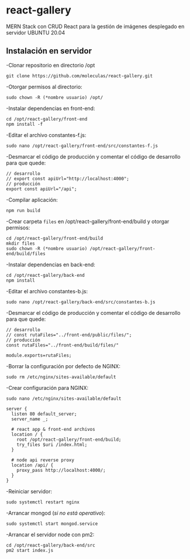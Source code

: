 # react-gallery
MERN Stack con CRUD React para la gestión de imágenes desplegado en servidor UBUNTU 20.04

## Instalación en servidor

-Clonar repositorio en directorio /opt 
```
git clone https://github.com/moleculas/react-gallery.git
```
-Otorgar permisos al directorio:
```
sudo chown -R (*nombre usuario) /opt/
```
-Instalar dependencias en front-end:
```
cd /opt/react-gallery/front-end
npm install -f
```
-Editar el archivo constantes-f.js: 

```
sudo nano /opt/react-gallery/front-end/src/constantes-f.js
```

-Desmarcar el código de producción y comentar el código de desarrollo para que quede: 
```
// desarrollo
// export const apiUrl="http://localhost:4000";
// producción
export const apiUrl="/api";
```
-Compilar aplicación:
```
npm run build
```
-Crear carpeta `files` en /opt/react-gallery/front-end/build y otorgar permisos:
```
cd /opt/react-gallery/front-end/build
mkdir files
sudo chown -R (*nombre usuario) /opt/react-gallery/front-end/build/files
```
-Instalar dependencias en back-end:
```
cd /opt/react-gallery/back-end
npm install
```
-Editar el archivo constantes-b.js: 
```
sudo nano /opt/react-gallery/back-end/src/constantes-b.js
```
-Desmarcar el código de producción y comentar el código de desarrollo para que quede: 
```
// desarrollo
// const rutaFiles="../front-end/public/files/";
// producción
const rutaFiles="../front-end/build/files/"

module.exports=rutaFiles;
```
-Borrar la configuración por defecto de NGINX: 
```
sudo rm /etc/nginx/sites-available/default
```
-Crear configuración para NGINX: 
```
sudo nano /etc/nginx/sites-available/default
```
```
server {
  listen 80 default_server;
  server_name _;

  # react app & front-end archivos
  location / {
    root /opt/react-gallery/front-end/build;
    try_files $uri /index.html;
  }

  # node api reverse proxy
  location /api/ {
    proxy_pass http://localhost:4000/;
  }
}
```
-Reiniciar servidor: 
```
sudo systemctl restart nginx
```
-Arrancar mongod (*si no está operativo*): 
```
sudo systemctl start mongod.service
```
-Arrancar el servidor node con pm2: 
```
cd /opt/react-gallery/back-end/src
pm2 start index.js
```

